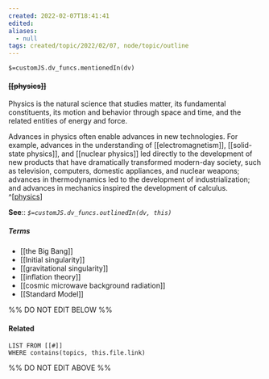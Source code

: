 ```yaml
---
created: 2022-02-07T18:41:41 
edited: 
aliases:
  - null
tags: created/topic/2022/02/07, node/topic/outline
---
```

`$=customJS.dv_funcs.mentionedIn(dv)`

#### <s class="topic-title">[[physics]]</s> 

Physics is the natural science that studies matter, its fundamental constituents, its motion and behavior through space and time, and the related entities of energy and force. 

Advances in physics often enable advances in new technologies. For example, advances in the understanding of [[electromagnetism]], [[solid-state physics]], and [[nuclear physics]] led directly to the development of new products that have dramatically transformed modern-day society, such as television, computers, domestic appliances, and nuclear weapons; advances in thermodynamics led to the development of industrialization; and advances in mechanics inspired the development of calculus.
^[[physics](https://en.wikipedia.org/wiki/Physics)]

**See**::
*`$=customJS.dv_funcs.outlinedIn(dv, this)`*

##### Terms
- [[the Big Bang]]
- [[Initial singularity]]
- [[gravitational singularity]]
- [[inflation theory]]
- [[cosmic microwave background radiation]]
- [[Standard Model]]

%% DO NOT EDIT BELOW %%

#### Related 

```dataview
LIST FROM [[#]]
WHERE contains(topics, this.file.link)
```
%% DO NOT EDIT ABOVE %%
